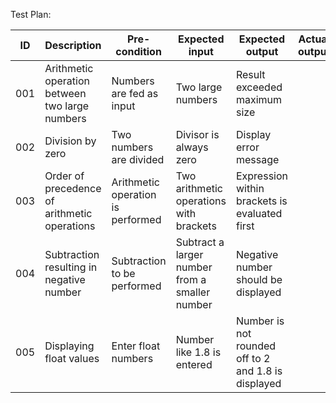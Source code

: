 Test Plan:

|ID|	Description|	Pre-condition|	Expected input|	Expected output|	Actual output|
|---|---|---|---|---|---|
|001|	Arithmetic operation between two large numbers|	Numbers are fed as input|	Two large numbers|	Result exceeded maximum size|	
|002	|Division by zero	|Two numbers are divided	|Divisor is always zero	|Display error message|	
|003|	Order of precedence of arithmetic operations|	Arithmetic operation is performed|	Two arithmetic operations with brackets| 	Expression within brackets is evaluated first|	
|004	|Subtraction resulting in negative number	|Subtraction to be performed	|Subtract a larger number from a smaller number|	Negative number should be displayed	|
|005|	Displaying float values|	Enter float numbers|	Number like 1.8 is entered |	Number is not rounded off to 2 and 1.8 is displayed|	
